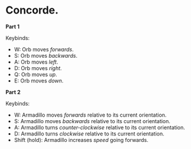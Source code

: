 # Concorde.

**Part 1**

Keybinds:
- W: Orb moves _forwards_.
- S: Orb moves _backwards_.
- A: Orb moves _left_.
- D: Orb moves _right_.
- Q: Orb moves _up_.
- E: Orb moves _down_.

**Part 2**

Keybinds:
- W: Armadillo moves _forwards_ relative to its current orientation.
- S: Armadillo moves _backwards_ relative to its current orientation.
- A: Armadillo turns _counter-clockwise_ relative to its current orientation.
- D: Armadillo turns _clockwise_ relative to its current orientation.
- Shift (hold): Armadillo increases _speed_ going forwards.
